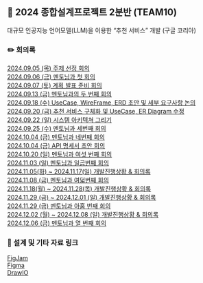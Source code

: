 ## 📖 2024 종합설계프로젝트 2분반 (TEAM10)

대규모 인공지능 언어모델(LLM)을 이용한 “추천 서비스” 개발 (구글 코리아)

### ✏️ 회의록

[2024.09.05 (목) 주제 선정 회의](https://github.com/2024-ITEC0401/.github/wiki/2024.09.05-(%EB%AA%A9)-%EC%A3%BC%EC%A0%9C%EC%84%A0%EC%A0%95-%ED%9A%8C%EC%9D%98)<br/>
[2024.09.06 (금) 멘토님과 첫 회의](https://github.com/2024-ITEC0401/.github/wiki/2024.09.06-(%EA%B8%88)-%EB%A9%98%ED%86%A0%EB%8B%98%EA%B3%BC-%EC%B2%AB-%ED%9A%8C%EC%9D%98) <br/>
[2024.09.07 (토) 계획 발표 준비 회의](https://github.com/2024-ITEC0401/.github/wiki/2024.09.07-(%ED%86%A0)-%EA%B3%84%ED%9A%8D-%EB%B0%9C%ED%91%9C-%EC%A4%80%EB%B9%84-%ED%9A%8C%EC%9D%98) <br/>
[2024.09.13 (금) 멘토님과의 두 번째 회의](https://github.com/2024-ITEC0401/.github/wiki/2024.09.13-(%EA%B8%88)-%EB%A9%98%ED%86%A0%EB%8B%98%EA%B3%BC-%EB%91%90%EB%B2%88%EC%A7%B8-%ED%9A%8C%EC%9D%98) <br/>
[2024.09.18 (수) UseCase, WireFrame, ERD 초안 및 세부 요구사항 논의](https://github.com/2024-ITEC0401/.github/wiki/2024.09.18-(%EC%88%98)-UseCase,-WireFrame,-ERD-%EC%B4%88%EC%95%88-%EB%B0%8F-%EC%84%B8%EB%B6%80-%EC%9A%94%EA%B5%AC%EC%82%AC%ED%95%AD-%EB%85%BC%EC%9D%98)<br/>
[2024.09.20 (금) 추천 서비스 구체화 및 UseCase, ER Diagram 수정](https://github.com/2024-ITEC0401/.github/wiki/2024.09.20-(%EA%B8%88)-%EC%B6%94%EC%B2%9C-%EC%84%9C%EB%B9%84%EC%8A%A4-%EA%B5%AC%EC%B2%B4%ED%99%94-%EB%B0%8F-UseCase,-ER-Diagram-%EC%88%98%EC%A0%95) <br/>
[2024.09.22 (일) 시스템 아키텍쳐 그리기](https://github.com/2024-ITEC0401/.github/wiki/2024.09.22-(%EC%9D%BC)-%EC%8B%9C%EC%8A%A4%ED%85%9C-%EC%95%84%ED%82%A4%ED%85%8D%EC%B3%90-%EC%9E%91%EC%84%B1) <br/>
[2024.09.25 (수) 멘토님과 세번째 회의](https://github.com/2024-ITEC0401/.github/wiki/2024.09.25-(%EC%88%98)-%EB%A9%98%ED%86%A0%EB%8B%98%EA%B3%BC-%EC%84%B8%EB%B2%88%EC%A7%B8-%ED%9A%8C%EC%9D%98)<br/>
[2024.10.04 (금) 멘토님과 네번째 회의](https://github.com/2024-ITEC0401/.github/wiki/2024.10.04-(%EA%B8%88)-%EB%A9%98%ED%86%A0%EB%8B%98%EA%B3%BC-%EB%84%A4%EB%B2%88%EC%A7%B8-%ED%9A%8C%EC%9D%98) <br/>
[2024.10.04 (금) API 명세서 초안 회의](https://github.com/2024-ITEC0401/.github/wiki/2024.10.04-(%EA%B8%88)-API-%EB%AA%85%EC%84%B8%EC%84%9C-%EC%B4%88%EC%95%88)<br/>
[2024.10.20 (일) 멘토님과 여섯 번째 회의](https://github.com/2024-ITEC0401/.github/wiki/2024.10.20-(%1D%EC%9D%BC)-%EB%A9%98%ED%86%A0%EB%8B%98%EA%B3%BC-%EC%97%AC%EC%84%AF-%EB%B2%88%EC%A7%B8-%ED%9A%8C%EC%9D%98)<br/>
[2024.11.03 (일) 멘토님과 일곱번째 회의](https://github.com/2024-ITEC0401/.github/wiki/2024.11.03-(%EC%9D%BC)-%EB%A9%98%ED%86%A0%EB%8B%98%EA%B3%BC-%EC%9D%BC%EA%B3%B1%EB%B2%88%EC%A7%B8-%ED%9A%8C%EC%9D%98)<br/>
[2024.11.05(화) ~ 2024.11.17(일) 개발진행상황 & 회의록](https://github.com/2024-ITEC0401/.github/wiki/2024.11.05(%ED%99%94)-~-2024.11.17(%EC%9D%BC)-%EA%B0%9C%EB%B0%9C%EC%A7%84%ED%96%89%EC%83%81%ED%99%A9-&-%ED%9A%8C%EC%9D%98%EB%A1%9D)<br/>
[2024.11.08 (금) 멘토님과 여덟번째 회의](https://github.com/2024-ITEC0401/.github/wiki/2024.11.08-(%EA%B8%88)-%EB%A9%98%ED%86%A0%EB%8B%98%EA%B3%BC-%EC%97%AC%EB%8D%9F%EB%B2%88%EC%A7%B8-%ED%9A%8C%EC%9D%98)<br/>
[2024.11.18(월) ~ 2024.11.28(목) 개발진행상황 & 회의록](https://github.com/2024-ITEC0401/.github/wiki/2024.11.18(%EC%9B%94)-~-2024.11.28(%EB%AA%A9)-%EA%B0%9C%EB%B0%9C%EC%A7%84%ED%96%89%EC%83%81%ED%99%A9-&-%ED%9A%8C%EC%9D%98%EB%A1%9D)<br/>
[2024.11.29 (금) ~ 2024.12.01 (일) 개발진행상황 & 회의록](https://github.com/2024-ITEC0401/.github/wiki/2024.11.29-(%EA%B8%88)-~-2024.12.01-(%EC%9D%BC)-%EA%B0%9C%EB%B0%9C%EC%A7%84%ED%96%89%EC%83%81%ED%99%A9-&-%ED%9A%8C%EC%9D%98%EB%A1%9D)<br/>
[2024.11.29 (금) 멘토님과 아홉 번째 회의](https://github.com/2024-ITEC0401/.github/wiki/2024.11.29-(%EA%B8%88)-%EB%A9%98%ED%86%A0%EB%8B%98%EA%B3%BC-%EC%95%84%ED%99%89-%EB%B2%88%EC%A7%B8-%ED%9A%8C%EC%9D%98)<br/>
[2024.12.02 (월) ~ 2024.12.08 (일) 개발진행상황 & 회의록](https://github.com/2024-ITEC0401/.github/wiki/2024.12.02-(%EC%9B%94)-~-2024.12.08-(%EC%9D%BC)-%EA%B0%9C%EB%B0%9C%EC%A7%84%ED%96%89%EC%83%81%ED%99%A9-&-%ED%9A%8C%EC%9D%98%EB%A1%9D)<br/>
[2024.12.06 (금) 멘토님과 열 번째 회의](https://github.com/2024-ITEC0401/.github/wiki/2024.12.06-(%EA%B8%88)-%EB%A9%98%ED%86%A0%EB%8B%98%EA%B3%BC-%EC%97%B4-%EB%B2%88%EC%A7%B8-%ED%9A%8C%EC%9D%98)<br/>

### 🔗 설계 및 기타 자료 링크

[FigJam](https://www.figma.com/board/lknnjagaSDKEPwm5IGbKiE/%EC%A2%85%ED%95%A9%EC%84%A4%EA%B3%84%ED%94%84%EB%A1%9C%EC%A0%9D%ED%8A%B81?node-id=0-1&node-type=canvas&t=1HnGaYjJ9NMu1m7S-0) <br/>
[Figma](https://www.figma.com/design/cdFNI3WLngBlMEHPTekwJl/Project?node-id=0-1&node-type=canvas&t=K2bTkxxAWzyoLJ1O-0) <br/>
[DrawIO](https://app.diagrams.net/#G1cNJZe_lXBuxlc5euGowcs_7Jyd3f_j7F#%7B%22pageId%22%3A%224PBxjfrl2SsfASGZxH2F%22%7D) <br/>
